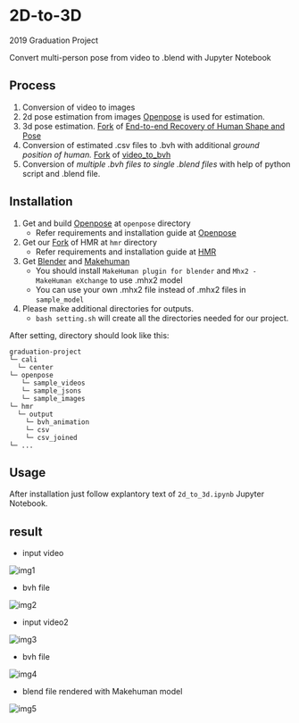 
# 2D-to-3D

2019 Graduation Project

Convert multi-person pose from video to .blend with Jupyter Notebook


## Process
1. Conversion of video to images
2. 2d pose estimation from images [Openpose](https://github.com/CMU-Perceptual-Computing-Lab/openpose) is used for estimation.
3. 3d pose estimation. [Fork](https://github.com/Koo-Koo/hmr) of [End-to-end Recovery of Human Shape and Pose](https://github.com/akanazawa/hmr)
4. Conversion of estimated .csv files to .bvh with additional *ground position of human.* [Fork](https://github.com/Koo-Koo/hmr) of [video_to_bvh](https://github.com/Dene33/video_to_bvh)
5. Conversion of *multiple .bvh files to single .blend files* with help of python script and .blend file.


## Installation
1. Get and build [Openpose](https://github.com/CMU-Perceptual-Computing-Lab/openpose) at `openpose` directory
   -  Refer requirements and installation guide at [Openpose](https://github.com/CMU-Perceptual-Computing-Lab/openpose)
2. Get our [Fork](https://github.com/Koo-Koo/hmr) of HMR at `hmr` directory
   -  Refer requirements and installation guide at [HMR](https://github.com/akanazawa/hmr)
3. Get [Blender](https://www.blender.org/) and [Makehuman](http://www.makehumancommunity.org)
    - You should install `MakeHuman plugin for blender` and `Mhx2 - MakeHuman eXchange` to use .mhx2 model
    - You can use your own .mhx2 file instead of .mhx2 files in `sample_model`  
4. Please make additional directories for outputs.      
    - `bash setting.sh` will create all the directories needed for our project. 

After setting, directory should look like this:  
```
graduation-project
└─ cali
  └─ center
└─ openpose
   └─ sample_videos
   └─ sample_jsons
   └─ sample_images
└─ hmr
  └─ output
    └─ bvh_animation
    └─ csv
    └─ csv_joined
└─ ...  
```  

## Usage
After installation just follow explantory text of `2d_to_3d.ipynb` Jupyter Notebook.


## result

* input video

![img1](https://github.com/Koo-Koo/graduation-project/blob/master/result_image/sq2_original.gif)

* bvh file

![img2](https://github.com/Koo-Koo/graduation-project/blob/master/result_image/squash2-final.gif)

* input video2

![img3](https://github.com/Koo-Koo/graduation-project/blob/master/result_image/{}.gif)

* bvh file

![img4](https://github.com/Koo-Koo/graduation-project/blob/master/result_image/badminton-final.gif)

* blend file rendered with Makehuman model

![img5](https://github.com/Koo-Koo/graduation-project/blob/master/result_image/badminton-final-model.gif)
